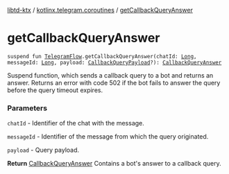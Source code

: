 [libtd-ktx](../index.md) / [kotlinx.telegram.coroutines](index.md) / [getCallbackQueryAnswer](./get-callback-query-answer.md)

# getCallbackQueryAnswer

`suspend fun `[`TelegramFlow`](../kotlinx.telegram.core/-telegram-flow/index.md)`.getCallbackQueryAnswer(chatId: `[`Long`](https://kotlinlang.org/api/latest/jvm/stdlib/kotlin/-long/index.html)`, messageId: `[`Long`](https://kotlinlang.org/api/latest/jvm/stdlib/kotlin/-long/index.html)`, payload: `[`CallbackQueryPayload`](https://tdlibx.github.io/td/docs/org/drinkless/td/libcore/telegram/TdApi.CallbackQueryPayload.html)`?): `[`CallbackQueryAnswer`](https://tdlibx.github.io/td/docs/org/drinkless/td/libcore/telegram/TdApi.CallbackQueryAnswer.html)

Suspend function, which sends a callback query to a bot and returns an answer. Returns an error
with code 502 if the bot fails to answer the query before the query timeout expires.

### Parameters

`chatId` - Identifier of the chat with the message.

`messageId` - Identifier of the message from which the query originated.

`payload` - Query payload.

**Return**
[CallbackQueryAnswer](https://tdlibx.github.io/td/docs/org/drinkless/td/libcore/telegram/TdApi.CallbackQueryAnswer.html) Contains a bot's answer to a callback query.

